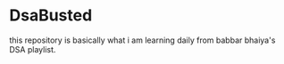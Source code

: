 # DsaBusted
this repository is basically what i am learning daily from babbar bhaiya's DSA playlist.
